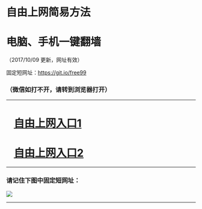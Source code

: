 ﻿# 自由上网简易方法

# 电脑、手机一键翻墙

（2017/10/09 更新，网址有效）

固定短网址：https://git.io/free99

### （微信如打不开，请转到浏览器打开）


***





# &nbsp;&nbsp; <a href="http://ft1497617519.fwq-tz-1001.info/fwqtz01.html?t=100900128218 " target="_blank">自由上网入口1</a>
# &nbsp;&nbsp; <a href="http://ft157744293.fwq-tz-1002.info/fwqtz02.html?t=10090015579 " target="_blank">自由上网入口2</a>
***

### 请记住下图中固定短网址：

<img src="https://s3-us-west-2.amazonaws.com/fwq-1001/yjfq-20170905okok.png" /> 


***

